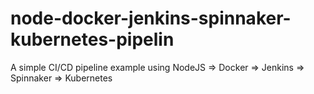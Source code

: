 # node-docker-jenkins-spinnaker-kubernetes-pipelin
A simple CI/CD pipeline example using NodeJS => Docker => Jenkins => Spinnaker => Kubernetes
